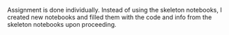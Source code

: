 
Assignment is done individually. Instead of using the skeleton notebooks, I created new notebooks and filled them with the code and info from the skeleton notebooks upon proceeding. 


```python

```
